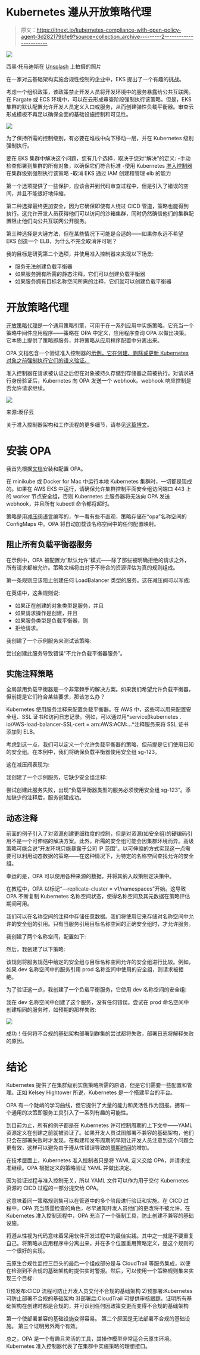 # Kubernetes 遵从开放策略代理

> 原文：<https://itnext.io/kubernetes-compliance-with-open-policy-agent-3d282179b1e9?source=collection_archive---------2----------------------->

![](img/446a4a65dff04bbf575ceefe4451f49c.png)

西奥·托马迪斯在 [Unsplash](https://unsplash.com?utm_source=medium&utm_medium=referral) 上拍摄的照片

在一家对云基础架构实施合规性控制的企业中，EKS 提出了一个有趣的挑战。

考虑一个组织政策，该政策禁止开发人员将开发环境中的服务暴露给公共互联网。在 Fargate 或 ECS 环境中，可以在云形成审查阶段强制执行该策略。但是，EKS 集群的默认配置允许开发人员定义入口或服务，从而创建弹性负载平衡器。审查云形成模板不再足以确保全面的基础设施控制和可见性。

![](img/52c99b2ca316c95491b39087fe24aafe.png)

为了保持所需的控制级别，有必要在堆栈中向下移动一层，并在 Kubernetes 级别强制执行。

要在 EKS 集群中解决这个问题，您有几个选择，取决于您对“解决”的定义:
-手动检查部署到集群的所有对象，以确保它们符合标准
-使用 Kubernetes [准入控制器](https://kubernetes.io/docs/reference/access-authn-authz/admission-controllers/)在集群级别强制执行该策略
-取消 EKS 通过 IAM 创建和管理 elb 的能力

第一个选项提供了一些保护，应该合并到代码审查过程中，但是引入了错误的空间，并且不能很好地伸缩。

第二种选择最终更加安全，因为它确保即使有人绕过 CICD 管道，策略也能得到执行。这允许开发人员获得他们可以访问的沙箱集群，同时仍然确信他们的集群配置阻止他们向公共互联网公开服务。

第三种选择是大锤方法，但在某些情况下可能是合适的——如果你永远不希望 EKS 创造一个 ELB，为什么不完全取消许可呢？

我的目标是研究第二个选项，并使用准入控制器来实现以下场景:

*   服务无法创建负载平衡器
*   如果服务拥有所需的静态注释，它们可以创建负载平衡器
*   如果服务拥有目标名称空间所需的注释，它们就可以创建负载平衡器

# 开放策略代理

[开放策略代理](https://www.openpolicyagent.org)是一个通用策略引擎，可用于在一系列应用中实施策略。它充当一个策略中间件应用程序——策略在 OPA 中定义，应用程序查询 OPA 以做出决策。它本质上提供了策略即服务，并将策略从应用程序配置中分离出来。

OPA 文档包含一个验证准入控制器的[示例，它在创建、删除或更新 Kubernetes 对象之前强制执行它们的语义验证。](https://www.openpolicyagent.org/docs/kubernetes-admission-control.html)

准入控制器在请求被认证之后但在对象被持久存储到存储器之前被执行。对请求进行身份验证后，Kubernetes 向 OPA 发送一个 webhook。webhook 响应控制是否允许请求继续。

![](img/dc10c51b468c7be56d5de36948b0a4d8.png)

来源:坂仔云

关于准入控制器架构和工作流程的更多细节，请参见[这篇博文](https://banzaicloud.com/blog/k8s-admission-webhooks/)。

# 安装 OPA

我首先根据[文档](https://www.openpolicyagent.org/docs/kubernetes-admission-control.html)安装和配置 OPA。

在 minikube 或 Docker for Mac 中运行本地 Kubernetes 集群时，一切都是现成的。如果在 AWS EKS 中运行，请确保允许集群控制平面安全组访问端口 443 上的 worker 节点安全组，否则 Kubernetes 主服务器将无法向 OPA 发送 webhook，并且所有 kubectl 命令都将超时。

策略是用[减压阀语言](https://www.openpolicyagent.org/docs/language-reference.html)编写的，乍一看有些不直观，策略存储在“opa”名称空间的 ConfigMaps 中。OPA 将自动加载该名称空间中的任何配置映射。

## 阻止所有负载平衡器服务

在示例中，OPA 被配置为“默认允许”模式——除了那些被明确拒绝的请求之外，所有请求都被允许。策略文档将由对于不符合的资源评估为真的规则组成。

第一条规则应该阻止创建任何 LoadBalancer 类型的服务。这在减压阀可以写成:

在英语中，这条规则说:

*   如果正在创建的对象类型是服务，并且
*   如果请求操作是创建，并且
*   如果服务类型是负载平衡器，则
*   拒绝请求。

我创建了一个示例服务来测试该策略:

尝试创建此服务导致错误“不允许负载平衡器服务”。

## 实施注释策略

全局禁用负载平衡器是一个非常棘手的解决方案。如果我们希望允许负载平衡器，但前提是它们符合某些要求，那该怎么办？

Kubernetes 使用服务注释来配置负载平衡器。在 AWS 中，这些可以用来配置安全组、SSL 证书和访问日志记录。例如，可以通过用*serviceβkubernetes . io/AWS-load-balancer-SSL-cert = arn:AWS:ACM:…*注释服务来将 SSL 证书添加到 ELB。

考虑到这一点，我们可以定义一个允许负载平衡器的策略，但前提是它们使用已知的安全组。在本例中，我们将确保负载平衡器使用安全组 sg-123。

这在减压阀表现为:

我创建了一个示例服务，它缺少安全组注释:

尝试创建此服务失败，出现“负载平衡器类型的服务必须使用安全组 sg-123”。添加缺少的注释后，服务创建成功。

## 动态注释

前面的例子引入了对资源创建更细粒度的控制，但是对资源(如安全组)的硬编码引用不是一个可伸缩的解决方案。此外，所需的安全组可能会因集群环境而异。高级策略可能会说“开发环境只能暴露于公司 IP 范围”。以可伸缩的方式实现这一点需要可以利用动态数据的策略——在这种情况下，为特定的名称空间查找允许的安全组。

幸运的是，OPA 可以使用各种来源的数据，并将其纳入政策制定决策中。

在教程中，OPA 以标记“—replicate-cluster = v1/namespaces”开始。这导致 OPA 不断复制 Kubernetes 名称空间状态，使得名称空间及其元数据在策略评估期间可用。

我们可以在名称空间的注释中存储任意数据。我们将使用它来存储对名称空间中允许的安全组的引用。只有当服务引用目标名称空间的正确安全组时，才允许服务。

我创建了两个名称空间，配置如下:

然后，我创建了以下策略:

该规则将服务规范中给定的安全组与目标名称空间允许的安全组进行比较。例如，如果 dev 名称空间中的服务引用 prod 名称空间中使用的安全组，则请求被拒绝。

为了验证这一点，我创建了一个负载平衡服务，它使用 dev 名称空间的安全组:

我在 dev 名称空间中创建了这个服务，没有任何错误。尝试在 prod 命名空间中创建相同的服务时，如预期的那样失败:

![](img/1a92171a3bf9d7a65c74cc4263bcfe93.png)

成功！任何将不合规的基础架构部署到群集的尝试都将失败，部署日志将解释失败的原因。

# 结论

Kubernetes 提供了在集群级别实施策略所需的原语，但是它们需要一些配置和管理。正如 Kelsey Hightower 所说，Kubernetes 是一个搭建平台的平台。

OPA 有一个陡峭的学习曲线，但它提供了大量的能力和灵活性作为回报。拥有一个通用的决策即服务工具引入了一系列有趣的可能性。

到目前为止，所有的例子都是在 Kubernetes 许可控制周期的上下文中——YAML 资源定义在创建之前就被验证了。如果开发人员试图部署不兼容的基础架构，他们只会在部署失败时才发现。在构建和发布周期的早期让开发人员注意到这个问题会更有效，这样可以避免由于遵从性错误导致的[周期时间](https://www.gocd.org/2018/01/31/continuous-delivery-metrics/)的增加。

在技术层面上，Kubernetes 准入控制者只是将 YAML 定义交给 OPA，并请求批准继续。OPA 根据定义的策略验证 YAML 并做出决定。

因为验证过程与准入控制无关，所以 YAML 文件可以作为用于交付 Kubernetes 资源的 CICD 过程的一部分提交给 OPA。

这意味着同一策略规则集可以在管道中的多个阶段进行验证和实施。在 CICD 过程中，OPA 充当质量检查的角色，尽早通知开发人员他们的更改将不被允许。在 Kubernetes 准入控制流程中，OPA 充当了一个强制工具，防止创建不兼容的基础设施。

将遵从性视为代码意味着采用软件开发过程中的最佳实践。其中之一就是不要重复自己。将策略从应用程序中分离出来，并在多个位置重用策略定义，是这个规则的一个很好的实现。

云原生合规性监控三巨头的最后一个组成部分是与 CloudTrail 等服务集成，以便在检测到不合规的基础架构时提供实时警报。然后，可以使用一个策略规则集来实现三个目标:

1)预发布:CICD 流程可防止开发人员交付不合规的基础架构
2)预部署:Kubernetes 可防止部署不合规的基础架构
3)部署后:CloudTrail 可提供审核跟踪，证明所有基础架构在创建时都是合规的，并可识别任何因政策变更而变得不合规的基础架构

第一个使部署兼容的基础设施变得容易。
第二个原因是无法部署不合规的基础设施。
第三个证明另外两个有效。

总之，OPA 是一个有趣且灵活的工具，其操作模型非常适合云原生环境。Kubernetes 准入控制器代表了在集群中实施策略的理想接口。